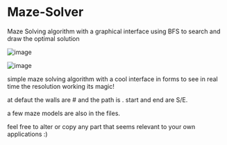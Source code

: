 # Maze-Solver
Maze Solving algorithm with a graphical interface using BFS to search and draw the optimal solution

![image](https://github.com/Igorus666/Maze-Solver/assets/22872565/b6923361-8577-4eda-9230-69174be349d7)

![image](https://github.com/Igorus666/Maze-Solver/assets/22872565/9f763aad-2e18-4707-855c-ca138e670fad)

simple maze solving algorithm with a cool interface in forms to see in real time the resolution working its magic!

at defaut the walls are # and the path is . start and end are S/E.

a few maze models are also in the files.

feel free to alter or copy any part that seems relevant to your own applications :)
